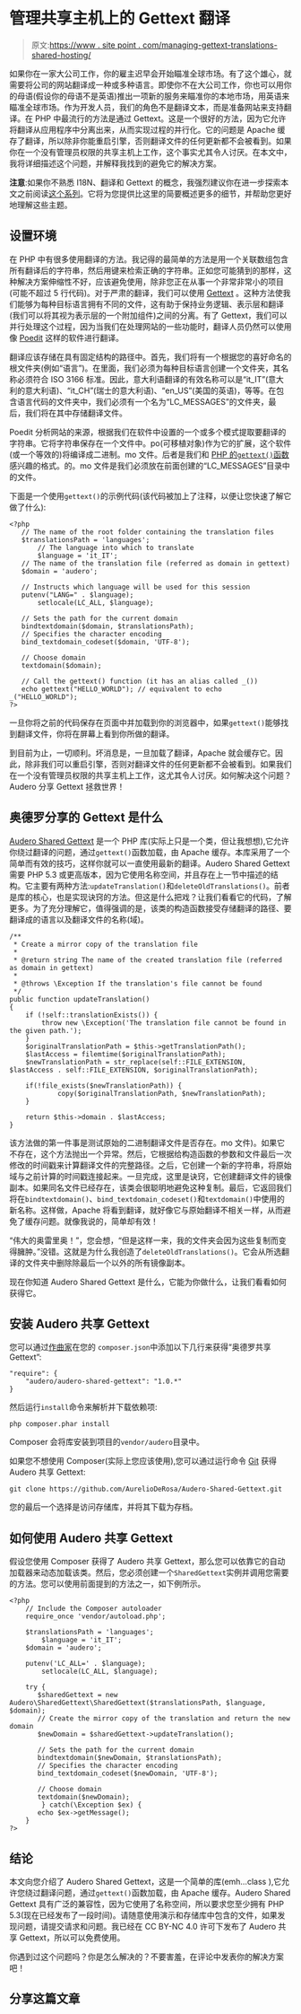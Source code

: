 # 管理共享主机上的 Gettext 翻译

> 原文:[https://www . site point . com/managing-gettext-translations-shared-hosting/](https://www.sitepoint.com/managing-gettext-translations-shared-hosting/)

如果你在一家大公司工作，你的雇主迟早会开始瞄准全球市场。有了这个雄心，就需要将公司的网站翻译成一种或多种语言。即使你不在大公司工作，你也可以用你的母语(假设你的母语不是英语)推出一项新的服务来瞄准你的本地市场，用英语来瞄准全球市场。作为开发人员，我们的角色不是翻译文本，而是准备网站来支持翻译。在 PHP 中最流行的方法是通过 Gettext。这是一个很好的方法，因为它允许将翻译从应用程序中分离出来，从而实现过程的并行化。它的问题是 Apache 缓存了翻译，所以除非你能重启引擎，否则翻译文件的任何更新都不会被看到。如果你在一个没有管理员权限的共享主机上工作，这个事实尤其令人讨厌。在本文中，我将详细描述这个问题，并解释我找到的避免它的解决方案。

**注意**:如果你不熟悉 I18N、翻译和 Gettext 的概念，我强烈建议你在进一步探索本文之前阅读[这个系列](https://www.sitepoint.com/localizing-php-applications-1/)。它将为您提供比这里的简要概述更多的细节，并帮助您更好地理解这些主题。

## 设置环境

在 PHP 中有很多使用翻译的方法。我记得的最简单的方法是用一个关联数组包含所有翻译后的字符串，然后用键来检索正确的字符串。正如您可能猜到的那样，这种解决方案伸缩性不好，应该避免使用，除非您正在从事一个非常非常小的项目(可能不超过 5 行代码)。对于严肃的翻译，我们可以使用 [Gettext](http://en.wikipedia.org/wiki/Gettext) 。这种方法使我们能够为每种目标语言拥有不同的文件，这有助于保持业务逻辑、表示层和翻译(我们可以将其视为表示层的一个附加组件)之间的分离。有了 Gettext，我们可以并行处理这个过程，因为当我们在处理网站的一些功能时，翻译人员仍然可以使用像 [Poedit](http://www.poedit.net/) 这样的软件进行翻译。

翻译应该存储在具有固定结构的路径中。首先，我们将有一个根据您的喜好命名的根文件夹(例如“语言”)。在里面，我们必须为每种目标语言创建一个文件夹，其名称必须符合 ISO 3166 标准。因此，意大利语翻译的有效名称可以是“it_IT”(意大利的意大利语)、“it_CH”(瑞士的意大利语)、“en_US”(美国的英语)，等等。在包含语言代码的文件夹中，我们必须有一个名为“LC_MESSAGES”的文件夹，最后，我们将在其中存储翻译文件。

Poedit 分析网站的来源，根据我们在软件中设置的一个或多个模式提取要翻译的字符串。它将字符串保存在一个文件中。po(可移植对象)作为它的扩展，这个软件(或一个等效的)将编译成二进制。mo 文件。后者是我们和 [PHP 的`gettext()`函数](http://www.php.net/manual/it/book.gettext.php)感兴趣的格式。的。mo 文件是我们必须放在前面创建的“LC_MESSAGES”目录中的文件。

下面是一个使用`gettext()`的示例代码(该代码被加上了注释，以便让您快速了解它做了什么):

```
<?php
   // The name of the root folder containing the translation files
   $translationsPath = 'languages';
       // The language into which to translate
       $language = 'it_IT';
   // The name of the translation file (referred as domain in gettext)
   $domain = 'audero';

   // Instructs which language will be used for this session
   putenv("LANG=" . $language); 
       setlocale(LC_ALL, $language);

   // Sets the path for the current domain
   bindtextdomain($domain, $translationsPath);
   // Specifies the character encoding
   bind_textdomain_codeset($domain, 'UTF-8');

   // Choose domain
   textdomain($domain);

   // Call the gettext() function (it has an alias called _())
   echo gettext("HELLO_WORLD"); // equivalent to echo _("HELLO_WORLD");
?> 
```

一旦你将之前的代码保存在页面中并加载到你的浏览器中，如果`gettext()`能够找到翻译文件，你将在屏幕上看到你所做的翻译。

到目前为止，一切顺利。坏消息是，一旦加载了翻译，Apache 就会缓存它。因此，除非我们可以重启引擎，否则对翻译文件的任何更新都不会被看到。如果我们在一个没有管理员权限的共享主机上工作，这尤其令人讨厌。如何解决这个问题？Audero 分享 Gettext 拯救世界！

## 奥德罗分享的 Gettext 是什么

[Audero Shared Gettext](https://github.com/AurelioDeRosa/Audero-Shared-Gettext) 是一个 PHP 库(实际上只是一个类，但让我想想),它允许你绕过翻译的问题，通过`gettext()`函数加载，由 Apache 缓存。本库采用了一个简单而有效的技巧，这样你就可以一直使用最新的翻译。Audero Shared Gettext 需要 PHP 5.3 或更高版本，因为它使用名称空间，并且存在上一节中描述的结构。它主要有两种方法:`updateTranslation()`和`deleteOldTranslations()`。前者是库的核心，也是实现诀窍的方法。但这是什么把戏？让我们看看它的代码，了解更多。为了充分理解它，值得强调的是，该类的构造函数接受存储翻译的路径、要翻译成的语言以及翻译文件的名称(域)。

```
/**
 * Create a mirror copy of the translation file
 *
 * @return string The name of the created translation file (referred as domain in gettext)
 *
 * @throws \Exception If the translation's file cannot be found
 */
public function updateTranslation()
{
    if (!self::translationExists()) {
        throw new \Exception('The translation file cannot be found in the given path.');
    }
    $originalTranslationPath = $this->getTranslationPath();
    $lastAccess = filemtime($originalTranslationPath);
    $newTranslationPath = str_replace(self::FILE_EXTENSION, $lastAccess . self::FILE_EXTENSION, $originalTranslationPath);

    if(!file_exists($newTranslationPath)) {
            copy($originalTranslationPath, $newTranslationPath);
    }

    return $this->domain . $lastAccess;
} 
```

该方法做的第一件事是测试原始的二进制翻译文件是否存在。mo 文件)。如果它不存在，这个方法抛出一个异常。然后，它根据给构造函数的参数和文件最后一次修改的时间戳来计算翻译文件的完整路径。之后，它创建一个新的字符串，将原始域与之前计算的时间戳连接起来。一旦完成，这里是诀窍，它创建翻译文件的镜像副本。如果同名文件已经存在，该类会很聪明地避免这种复制。最后，它返回我们将在`bindtextdomain()`、`bind_textdomain_codeset()`和`textdomain()`中使用的新名称。这样做，Apache 将看到翻译，就好像它与原始翻译不相关一样，从而避免了缓存问题。就像我说的，简单却有效！

“伟大的奥雷里奥！”，您会想，“但是这样一来，我的文件夹会因为这些复制而变得臃肿。”没错。这就是为什么我创造了`deleteOldTranslations()`。它会从所选翻译的文件夹中删除除最后一个以外的所有镜像副本。

现在你知道 Audero Shared Gettext 是什么，它能为你做什么，让我们看看如何获得它。

## 安装 Audero 共享 Gettext

您可以通过[作曲家](http://getcomposer.org/)在您的
`composer.json`中添加以下几行来获得“奥德罗共享 Gettext”:

```
"require": {
    "audero/audero-shared-gettext": "1.0.*"
} 
```

然后运行`install`命令来解析并下载依赖项:

```
php composer.phar install 
```

Composer 会将库安装到项目的`vendor/audero`目录中。

如果您不想使用 Composer(实际上您应该使用),您可以通过运行命令 [Git](http://git-scm.com/) 获得 Audero 共享 Gettext:

```
git clone https://github.com/AurelioDeRosa/Audero-Shared-Gettext.git 
```

您的最后一个选择是访问存储库，并将其下载为存档。

## 如何使用 Audero 共享 Gettext

假设您使用 Composer 获得了 Audero 共享 Gettext，那么您可以依靠它的自动加载器来动态加载该类。然后，您必须创建一个`SharedGettext`实例并调用您需要的方法。您可以使用前面提到的方法之一，如下例所示。

```
<?php
    // Include the Composer autoloader
    require_once 'vendor/autoload.php';

    $translationsPath = 'languages';
        $language = 'it_IT';
    $domain = 'audero';

    putenv('LC_ALL=' . $language);
        setlocale(LC_ALL, $language);

    try {
       $sharedGettext = new Audero\SharedGettext\SharedGettext($translationsPath, $language, $domain);
       // Create the mirror copy of the translation and return the new domain
       $newDomain = $sharedGettext->updateTranslation();

       // Sets the path for the current domain
       bindtextdomain($newDomain, $translationsPath);
       // Specifies the character encoding
       bind_textdomain_codeset($newDomain, 'UTF-8');

       // Choose domain
       textdomain($newDomain);
        } catch(\Exception $ex) {
       echo $ex->getMessage();
    }
?> 
```

## 结论

本文向您介绍了 Audero Shared Gettext，这是一个简单的库(emh…class ),它允许您绕过翻译问题，通过`gettext()`函数加载，由 Apache 缓存。Audero Shared Gettext 具有广泛的兼容性，因为它使用了名称空间，所以要求您至少拥有 PHP 5.3(现在已经发布了一段时间)。请随意使用演示和存储库中包含的文件，如果发现问题，请提交请求和问题。我已经在 CC BY-NC 4.0 许可下发布了 Audero 共享 Gettext，所以可以免费使用。

你遇到过这个问题吗？你是怎么解决的？不要害羞，在评论中发表你的解决方案吧！

## 分享这篇文章